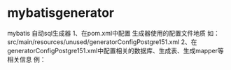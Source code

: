 # mybatisgenerator
mybatis 自动sql生成器
1、在pom.xml中配置 生成器使用的配置文件地质
如：
<configurationFile>src/main/resources/unused/generatorConfigPostgre151.xml</configurationFile>
2、在generatorConfigPostgre151.xml中配置相关的数据库、生成表、生成mapper等相关信息
例：
<generatorConfiguration>
    <!-- 数据库驱动:选择你的本地硬盘上面的数据库驱动包-->
    <classPathEntry  location="D:\ENV_DNV\maven_jar\org\postgresql\postgresql\42.2.8\postgresql-42.2.8.jar"/>
    <context id="DB2Tables"  targetRuntime="MyBatis3">
        <commentGenerator>
            <property name="suppressDate" value="true"/>
            <!-- 是否去除自动生成的注释 true：是 ： false:否 -->
            <property name="suppressAllComments" value="true"/>
        </commentGenerator>
        <!--数据库链接URL，用户名、密码 -->
        <jdbcConnection driverClass="org.postgresql.Driver" connectionURL="jdbc:postgresql://ip:port/vs_rtu_cloud?useUnicode=true&amp;=characterEncodingutf8" userId="username" password="password">
        </jdbcConnection>
        <javaTypeResolver>
            <property name="forceBigDecimals" value="false"/>
        </javaTypeResolver>
        <!-- 生成模型的包名和位置-->
        <javaModelGenerator targetPackage="github.com.danne.lee.entity" targetProject="src/main/java">
            <property name="enableSubPackages" value="true"/>
            <property name="trimStrings" value="true"/>
        </javaModelGenerator>
        <!-- 生成映射文件的包名和位置-->
        <sqlMapGenerator targetPackage="github.com.danne.lee.mapper" targetProject="src/main/java">
            <property name="enableSubPackages" value="true"/>
        </sqlMapGenerator>
        <!-- 生成DAO的包名和位置-->
        <javaClientGenerator type="XMLMAPPER" targetPackage="github.com.danne.lee.mapper" targetProject="src/main/java">
            <property name="enableSubPackages" value="true"/>
        </javaClientGenerator>
        <!-- 要生成的表 tableName是数据库中的表名或视图名 domainObjectName是实体类名-->
        <table tableName="data_static_flow" domainObjectName="DataStaticFlow" enableCountByExample="false" enableUpdateByExample="false" enableDeleteByExample="false" enableSelectByExample="false" selectByExampleQueryId="false"/>
        <table tableName="pump_full_coefficient" domainObjectName="PumpFullCoefficient" enableCountByExample="false" enableUpdateByExample="false" enableDeleteByExample="false" enableSelectByExample="false" selectByExampleQueryId="false"/>
    </context>
</generatorConfiguration>
